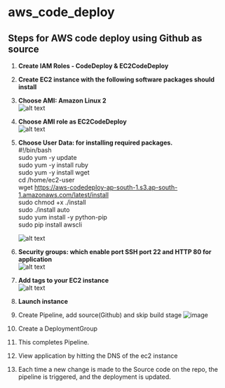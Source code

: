 # aws_code_deploy
## Steps for AWS code deploy using Github as source
 1.  **Create IAM Roles - CodeDeploy & EC2CodeDeploy**
 1.  **Create EC2 instance with the following software packages should install**<br/>
 1.  **Choose AMI: Amazon Linux 2**<br/>
     ![alt text](https://github.com/prabhakar2020/aws_code_deploy/blob/master/AMI.png)<br/>
 1.  **Choose AMI role as EC2CodeDeploy**<br/>
     ![alt text](https://github.com/prabhakar2020/aws_code_deploy/blob/master/ConfigureInstance.png)<br/>
 1.  **Choose User Data: for installing required packages.**<br/>
     #!/bin/bash<br/>
     sudo yum -y update<br/>
     sudo yum -y install ruby<br/>
     sudo yum -y install wget<br/>
     cd /home/ec2-user<br/>
     wget https://aws-codedeploy-ap-south-1.s3.ap-south-1.amazonaws.com/latest/install<br/>
     sudo chmod +x ./install<br/>
     sudo ./install auto<br/>
     sudo yum install -y python-pip<br/>
     sudo pip install awscli<br/>

     ![alt text](https://github.com/prabhakar2020/aws_code_deploy/blob/master/UserData.png)<br/>
 1.  **Security groups: which enable port SSH port 22 and HTTP 80 for application**<br/>
     ![alt text](https://github.com/prabhakar2020/aws_code_deploy/blob/master/configureSecutiryGroup.png)<br/>     
 1.  **Add tags to your EC2 instance**<br/>
     ![alt text](https://github.com/prabhakar2020/aws_code_deploy/blob/master/addTags.png)<br/>
 1.  **Launch instance**<br/>
 1.  Create Pipeline, add source(Github) and skip build stage
![image](https://user-images.githubusercontent.com/97601366/151829161-41d298e9-7c70-447c-a3db-4d9936a8980a.png)


11.	Create a DeploymentGroup
12.	This completes Pipeline.
13.	View application by hitting the DNS of the ec2 instance
14.	Each time a new change is made to the Source code on the repo, the pipeline is triggered, and the deployment is updated.

